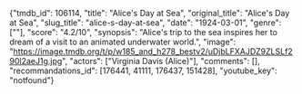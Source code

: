 {"tmdb_id": 106114, "title": "Alice's Day at Sea", "original_title": "Alice's Day at Sea", "slug_title": "alice-s-day-at-sea", "date": "1924-03-01", "genre": [""], "score": "4.2/10", "synopsis": "Alice's trip to the sea inspires her to dream of a visit to an animated underwater world.", "image": "https://image.tmdb.org/t/p/w185_and_h278_bestv2/uDjbLFXAJDZ9ZLSLf290l2aeJ1g.jpg", "actors": ["Virginia Davis (Alice)"], "comments": [], "recommandations_id": [176441, 41111, 176437, 151428], "youtube_key": "notfound"}